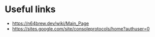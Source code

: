 # Useful links

- https://n64brew.dev/wiki/Main_Page
- https://sites.google.com/site/consoleprotocols/home?authuser=0
